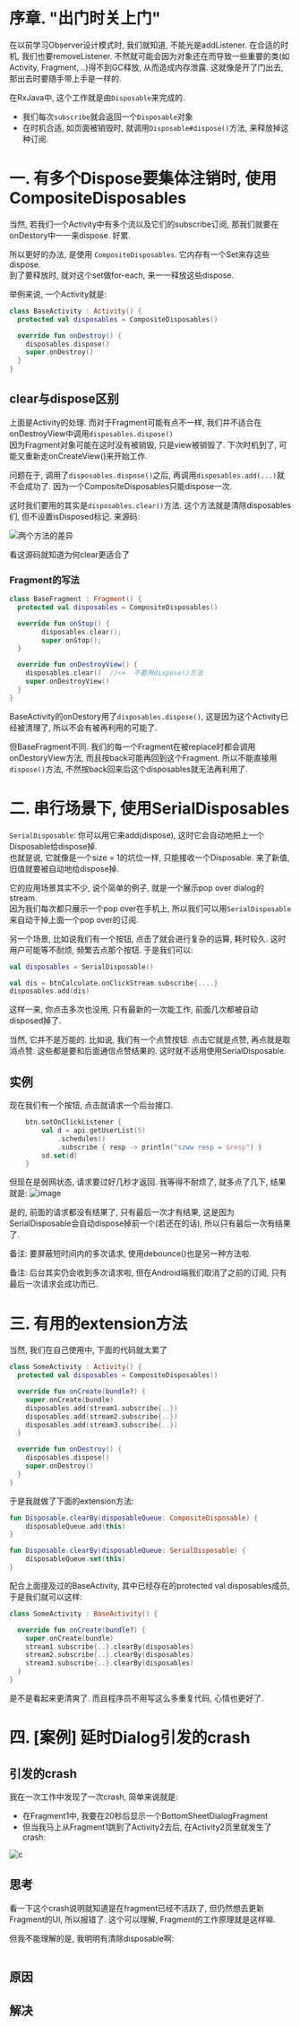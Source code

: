 # 序章. "出门时关上门"
在以前学习Observer设计模式时, 我们就知道, 不能光是addListener. 在合适的时机, 我们也要removeListener. 不然就可能会因为对象还在而导致一些重要的类(如Activity, Fragment, ..)得不到GC释放, 从而造成内存泄露.  这就像是开了门出去, 那出去时要随手带上手是一样的. 

在RxJava中, 这个工作就是由`Disposable`来完成的. 
* 我们每次`subscribe`就会返回一个`Disposable`对象
* 在时机合适, 如页面被销毁时, 就调用`Disposable#dispose()`方法, 来释放掉这种订阅. 

# 一. 有多个Dispose要集体注销时, 使用CompositeDisposables
当然, 若我们一个Activity中有多个流以及它们的subscribe订阅, 那我们就要在onDestory中一一来dispose. 好累. 

所以更好的办法, 是使用 `CompositeDisposables`.  它内存有一个Set<Disposable>来存这些dispose. <br/>
到了要释放时, 就对这个set做for-each, 来一一释放这些dispose. 

举例来说, 一个Activity就是: 
```kotlin
class BaseActivity : Activity() {
  protected val disposables = CompositeDisposables()

  override fun onDestroy() {
    disposables.dispose()
    super.onDestroy()    
  }
}
```

## clear与dispose区别
上面是Activity的处理. 而对于Fragment可能有点不一样, 我们并不适合在onDestroyView中调用`disposables.dispose()` <br/>
因为Fragment对象可能在这时没有被销毁, 只是view被销毁了. 下次时机到了, 可能又重新走onCreateView()来开始工作. 

问题在于, 调用了`disposables.dispose()`之后, 再调用`disposables.add(...)`就不会成功了. 因为一个CompositeDisposables只能dispose一次. 



这时我们要用的其实是`disposables.clear()`方法. 这个方法就是清除disposables们, 但不设置isDisposed标记. 来源码: 

![两个方法的差异](img/disposable_clear_dipsose.png)

看这源码就知道为何clear更适合了

### Fragment的写法
```kotlin
class BaseFragment : Fragment() {
  protected val disposables = CompositeDisposables()

  override fun onStop() {
        disposables.clear();
        super.onStop();
  }

  override fun onDestroyView() {
    disposables.clear()  //<=  不要用dispose()方法
    super.onDestroyView()    
  }  
}
```

BaseActivity的onDestory用了`disposables.dispose()`, 这是因为这个Activity已经被清理了, 所以不会有被再利用的可能了. 

但BaseFragment不同. 我们的每一个Fragment在被replace时都会调用onDestoryView方法, 而且按back可能再回到这个Fragment. 所以不能直接用`dispose()`方法, 不然按back回来后这个disposables就无法再利用了. 

# 二. 串行场景下, 使用SerialDisposables

`SerialDisposable`:  你可以用它来add(dispose), 这时它会自动地把上一个Disposable给dispose掉. <br/>
也就是说, 它就像是一个size = 1的坑位一样, 只能接收一个Disposable. 来了新值, 旧值就要被自动地给dispose掉. 

它的应用场景其实不少, 说个简单的例子, 就是一个展示pop over dialog的stream.  <br/>
因为我们每次都只展示一个pop over在手机上, 所以我们可以用`SerialDisposable`来自动干掉上面一个pop over的订阅.

另一个场景, 比如说我们有一个按钮, 点击了就会进行复杂的运算, 耗时较久. 这时用户可能等不耐烦, 频繁去点那个按钮. 于是我们可以: 
```kotlin
val disposables = SerialDisposable()

val dis = btnCalculate.onClickStream.subscribe{....}
disposables.add(dis)
```
这样一来, 你点击多次也没用, 只有最新的一次能工作, 前面几次都被自动disposed掉了. 


当然, 它并不是万能的. 比如说, 我们有一个点赞按钮. 点击它就是点赞, 再点就是取消点赞. 这些都是要和后面通信点赞结果的. 这时就不适用使用SerialDisposable.


## 实例
现在我们有一个按钮, 点击就请求一个后台接口. 
```kotlin
    btn.setOnClickListener {
        val d = api.getUserList(5)
            .schedules()
            .subscribe { resp -> println("szww resp = $resp") }
        sd.set(d)
    }
```
但现在是弱网状态, 请求要过好几秒才返回. 我等得不耐烦了, 就多点了几下, 结果就是: 
![image](img/image-20231125232355-9v9upql.png)

是的, 前面的请求都没有结果了, 只有最后一次才有结果, 这是因为SerialDisposable会自动dispose掉前一个(若还在的话), 所以只有最后一次有结果了. 

备注: 要屏蔽短时间内的多次请求, 使用debounce()也是另一种方法啦. 

备注: 后台其实仍会收到多次请求啦, 但在Android端我们取消了之前的订阅, 只有最后一次请求会成功而已. 


# 三. 有用的extension方法
当然, 我们在自己使用中, 下面的代码就太累了
```kotlin
class SomeActivity : Activity() {
  protected val disposables = CompositeDisposables()

  override fun onCreate(bundle?) {
    super.onCreate(bundle)
    disposables.add(stream1.subscribe{..})
    disposables.add(stream2.subscribe{..})
    disposables.add(stream3.subscribe{..})
  }

  override fun onDestroy() {
    disposables.dispose()
    super.onDestroy()    
  }
}
```

于是我就做了下面的extension方法: 
```kotlin
fun Disposable.clearBy(disposableQueue: CompositeDisposable) {
    disposableQueue.add(this)
}

fun Disposable.clearBy(disposableQueue: SerialDisposable) {
    disposableQueue.set(this)
}
```

配合上面提及过的BaseActivity, 其中已经存在的protected val disposables成员, 于是我们就可以这样: 
```kotlin
class SomeActivity : BaseActivity() {

  override fun onCreate(bundle?) {
    super.onCreate(bundle)
    stream1.subscribe{..}.clearBy(disposables)
    stream2.subscribe{..}.clearBy(disposables)
    stream3.subscribe{..}.clearBy(disposables)
  }
}
```

是不是看起来更清爽了. 而且程序员不用写这么多重复代码, 心情也更好了. 

# 四. [案例] 延时Dialog引发的crash

## 引发的crash
我在一次工作中发现了一次crash, 简单来说就是:
* 在Fragment1中, 我要在20秒后显示一个BottomSheetDialogFragment
* 但当我马上从Fragment1跳到了Activity2去后, 在Activity2页里就发生了crash: 

![c](img/crash-fragment.png)

## 思考
看一下这个crash说明就知道是在fragment已经不活跃了, 但仍然想去更新Fragment的UI, 所以报错了. 这个可以理解, Fragment的工作原理就是这样嘛. 

但我不能理解的是, 我明明有清除disposable啊: 

```kotlin
```

## 原因


## 解决

